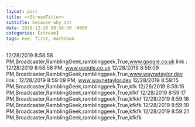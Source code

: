 ```yaml
---
layout: post
title: <<StreamTitle>>
subtitle: because why not
date: 2019-12-28 08:58:50 -0000
categories: [stream]
tags: new, first, markdown
---
```

12/28/2019 8:58:58 PM,Broadcaster,RamblingGeek,ramblinggeek,True,www.google.co.uk
link : 12/28/2019 8:58:58 PM, www.google.co.uk
12/28/2019 8:59:09 PM,Broadcaster,RamblingGeek,ramblinggeek,True,www.waynetaylor.dev
link : 12/28/2019 8:59:09 PM, www.waynetaylor.dev
12/28/2019 8:59:15 PM,Broadcaster,RamblingGeek,ramblinggeek,True,kfk
12/28/2019 8:59:16 PM,Broadcaster,RamblingGeek,ramblinggeek,True,kfkf
12/28/2019 8:59:17 PM,Broadcaster,RamblingGeek,ramblinggeek,True,kfkkf
12/28/2019 8:59:18 PM,Broadcaster,RamblingGeek,ramblinggeek,True,kfkfk
12/28/2019 8:59:19 PM,Broadcaster,RamblingGeek,ramblinggeek,True,kfkfk
12/28/2019 8:59:21 PM,Broadcaster,RamblingGeek,ramblinggeek,True,kfkfk
